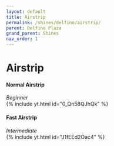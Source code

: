 ```yaml
---
layout: default 
title: Airstrip
permalink: /shines/delfino/airstrip/
parent: Delfino Plaza
grand_parent: Shines
nav_order: 1
---
```

# Airstrip
#### Normal Airstrip
*Beginner*  
{% include yt.html id="0_Qn58QJhQk" %}  

#### Fast Airstrip
*Intermediate*  
{% include yt.html id="J1fEEd2Oac4" %}  
